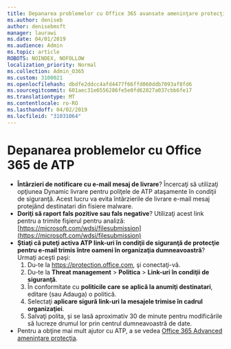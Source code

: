 ```yaml
---
title: Depanarea problemelor cu Office 365 avansate ameninţare protecţie (ATP)
ms.author: deniseb
author: denisebmsft
manager: laurawi
ms.date: 04/01/2019
ms.audience: Admin
ms.topic: article
ROBOTS: NOINDEX, NOFOLLOW
localization_priority: Normal
ms.collection: Admin_O365
ms.custom: 3100021
ms.openlocfilehash: dbdfe2ddcc4afd4477f66ffd060ddb7093af8fd6
ms.sourcegitcommit: 601aec31e6556286fe5e0fd62827a037cbb6fe17
ms.translationtype: MT
ms.contentlocale: ro-RO
ms.lasthandoff: 04/02/2019
ms.locfileid: "31031064"
---
```

# <a name="troubleshoot-issues-with-office-365-atp"></a>Depanarea problemelor cu Office 365 de ATP

- **Întârzieri de notificare cu e-mail mesaj de livrare**? Încercaţi să utilizaţi opţiunea Dynamic livrare pentru poliţele de ATP ataşamente în condiţii de siguranţă. Acest lucru va evita întârzierile de livrare e-mail mesaj protejând destinatari din fisiere malware.
- **Doriţi să raport fals pozitive sau fals negative**? Utilizaţi acest link pentru a trimite fişierul pentru analiză:[https://microsoft.com/wdsi/filesubmission](https://microsoft.com/wdsi/filesubmission)
- **Ştiaţi că puteţi activa ATP link-uri în condiţii de siguranţă de protecţie pentru e-mail trimis între oameni în organizaţia dumneavoastră**? Urmaţi aceşti paşi:
    1. Du-te la https://protection.office.com, şi conectaţi-vă.
    2. Du-te la **Threat management** > **Politica** > **Link-uri în condiţii de siguranţă**.
    3. În conformitate cu **politicile care se aplică la anumiţi destinatari**, editare (sau Adauga) o politică.
    4. Selectaţi **aplicare sigură link-uri la mesajele trimise în cadrul organizaţiei**.
    5. Salvaţi polita, și se lasă aproximativ 30 de minute pentru modificările să lucreze drumul lor prin centrul dumneavoastră de date.
- Pentru a obţine mai mult ajutor cu ATP, a se vedea [Office 365 Advanced ameninţare protecţia](https://docs.microsoft.com/office365/securitycompliance/office-365-atp).